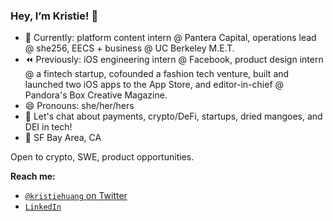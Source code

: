 ### Hey, I’m Kristie! 👋

- 🌱  Currently: platform content intern @ Pantera Capital, operations lead @ she256, EECS + business @ UC Berkeley M.E.T.
- ⏪  Previously: iOS engineering intern @ Facebook, product design intern @ a fintech startup, cofounded a fashion tech venture, built and launched two iOS apps to the App Store, and editor-in-chief @ Pandora's Box Creative Magazine.
- 😄  Pronouns: she/her/hers
- 💬  Let's chat about payments, crypto/DeFi, startups, dried mangoes, and DEI in tech!
- 📍  SF Bay Area, CA

Open to crypto, SWE, product opportunities.

**Reach me:**
- [`@kristiehuang` on Twitter](https://twitter.com/kristiehuang)
- [`LinkedIn`](https://www.linkedin.com/in/kristie-huang/)
